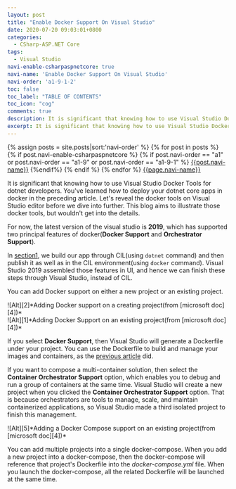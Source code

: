 ```yaml
---
layout: post
title: "Enable Docker Support On Visual Studio"
date: 2020-07-20 09:03:01+0800
categories:
  - CSharp-ASP.NET Core
tags:
  - Visual Studio
navi-enable-csharpaspnetcore: true
navi-name: 'Enable Docker Support On Visual Studio'
navi-order: 'a1-9-1-2'
toc: false
toc_label: "TABLE OF CONTENTS"
toc_icon: "cog"
comments: true
description: It is significant that knowing how to use Visual Studio Docker Tools for dotnet developers. You've learned how to deploy your dotnet core apps in docker in the preceding article. Let's reveal the docker tools on Visual Studio editor before we dive into further. This blog aims to illustrate those docker tools, but wouldn't get into the details. 
excerpt: It is significant that knowing how to use Visual Studio Docker Tools for dotnet developers. You've learned how to deploy your dotnet core apps in docker in the preceding article. Let's reveal the docker tools on Visual Studio editor before we dive into further. This blog aims to illustrate those docker tools, but wouldn't get into the details. 
---
```

<!--navigation bar-->
<div class='navi-link-container'>
  {% assign posts = site.posts|sort:'navi-order' %}
  {% for post in posts %}
    {% if post.navi-enable-csharpaspnetcore %}
        {% if post.navi-order == "a1" or
            post.navi-order == "a1-9" or
            post.navi-order == "a1-9-1"
            %}
            <a href="{{ site.baseurl }}{{ post.url }}" class='navi-link'>{{post.navi-name}}</a>
        {%endif%}
    {% endif %}
  {% endfor %}
<a class='navi-link' href="">{{page.navi-name}}</a>
</div>
<!--navigation bar-->

It is significant that knowing how to use Visual Studio Docker Tools for dotnet developers. You've learned how to deploy your dotnet core apps in docker in the preceding article. Let's reveal the docker tools on Visual Studio editor before we dive into further. This blog aims to illustrate those docker tools, but wouldn't get into the details. 

For now, the latest version of the visual studio is **2019**, which has supported two principal features of docker(**Docker Support** and **Orchestrator Support**). 

In [section1][3], we build our app through CIL(using `dotnet` command) and then publish it as well as in the CIL environment(using `docker` command). Visual Studio 2019 assembled those features in UI, and hence we can finish these steps through Visual Studio, instead of CIL.

You can add Docker support on either a new project or an existing project. 

<div class="imgcenter" markdown="1">
![Alt][2]*Adding Docker support on a creating project(from [microsoft doc][4])*
</div>

<div class="imgcenter" markdown="1">
![Alt][1]*Adding Docker Support on an existing project(from [microsoft doc][4])*
</div>

If you select **Docker Support**, then Visual Studio will generate a Dockerfile under your project. You can use the Dockerfile to build and manage your images and containers, as the [previous article][3] did. 

If you want to compose a multi-container solution, then select the **Container Orchestrator Support** option, which enables you to debug and run a group of containers at the same time. Visual Studio will create a new project when you clicked the **Container Orchestrator Support** option. That is because orchestrators are tools to manage, scale, and maintain containerized applications, so Visual Studio made a third isolated project to finish this management.

<div class="imgcenter" markdown="1">
![Alt][5]*Adding a Docker Compose support on an existing project(from [microsoft doc][4])*
</div>

You can add multiple projects into a single docker-compose. When you add a new project into a docker-compose, then the docker-compose will reference that project's Dockerfile into the *docker-compose.yml* file. When you launch the docker-compose, all the related Dockerfile will be launched at the same time.

[1]: /public/img/2020-07-20-enable-docker-support-on-visual-studio-a.png
[2]: /public/img/2020-07-20-enable-docker-support-on-visual-studio-b.png
[3]: /csharp-asp.net%20core/2020/07/13/warm-up-build-asp-net-core-console-docker-app/
[4]: https://docs.microsoft.com/en-us/visualstudio/containers/overview?view=vs-2019
[5]: /public/img/2020-07-20-enable-docker-support-on-visual-studio-c.png
